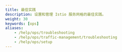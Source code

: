 ```yaml
---
title: 最佳实践
description: 设置和管理 Istio 服务网格的最佳实践。
weight: 30
keywords: [ops]
aliases:
    - /help/ops/troubleshooting
    - /help/ops/traffic-management/troubleshooting
    - /help/ops/setup
---
```

